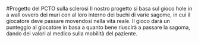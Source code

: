 #Progetto del PCTO sulla sclerosi 
Il nostro progetto si basa sul gioco hole in a wall ovvero dei muri con al loro interno dei buchi di varie sagome, in cui il giocatore deve passare movendosi nella vita reale.
Il gioco darà un punteggio al giocatore in basa a quanto bene riuscirà a passare la sagoma, dando dei valori al medico sulla mobilità del paziente.